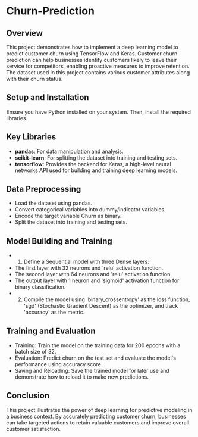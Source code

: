 # Churn-Prediction

## Overview
This project demonstrates how to implement a deep learning model to predict customer churn using TensorFlow and Keras. Customer churn prediction can help businesses identify customers likely to leave their service for competitors, enabling proactive measures to improve retention. The dataset used in this project contains various customer attributes along with their churn status.

## Setup and Installation
Ensure you have Python installed on your system. Then, install the required libraries.

## Key Libraries
- **pandas**: For data manipulation and analysis.
- **scikit-learn**: For splitting the dataset into training and testing sets.
- **tensorflow**: Provides the backend for Keras, a high-level neural networks API used for building and training deep learning models.

## Data Preprocessing
- Load the dataset using pandas.
- Convert categorical variables into dummy/indicator variables.
- Encode the target variable Churn as binary.
- Split the dataset into training and testing sets.

## Model Building and Training
- 1. Define a Sequential model with three Dense layers:
- The first layer with 32 neurons and 'relu' activation function.
- The second layer with 64 neurons and 'relu' activation function.
- The output layer with 1 neuron and 'sigmoid' activation function for binary classification.
- 2. Compile the model using 'binary_crossentropy' as the loss function, 'sgd' (Stochastic Gradient Descent) as the optimizer, and track 'accuracy' as the metric.

## Training and Evaluation
- Training: Train the model on the training data for 200 epochs with a batch size of 32.
- Evaluation: Predict churn on the test set and evaluate the model's performance using accuracy score.
- Saving and Reloading: Save the trained model for later use and demonstrate how to reload it to make new predictions.

## Conclusion
This project illustrates the power of deep learning for predictive modeling in a business context. By accurately predicting customer churn, businesses can take targeted actions to retain valuable customers and improve overall customer satisfaction.
